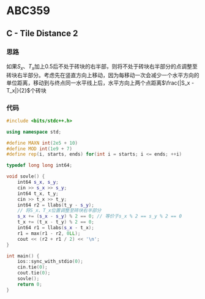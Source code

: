 # ABC359

## **C - Tile Distance 2**

### 思路

如果$S_x、T_x$加上0.5后不处于砖块的右半部，则将不处于砖块右半部分的点调整至砖块右半部分。考虑先在竖直方向上移动，因为每移动一次会减少一个水平方向的单位距离，移动到与终点同一水平线上后，水平方向上两个点距离$\frac{|S_x - T_x|}{2}$个砖块

### 代码

```c++
#include <bits/stdc++.h>

using namespace std;

#define MAXN int(2e5 + 10)
#define MOD int(1e9 + 7)
#define rep(i, starts, ends) for(int i = starts; i <= ends; ++i)

typedef long long int64;

void sovle() {
    int64 s_x, s_y;
    cin >> s_x >> s_y;
    int64 t_x, t_y;
    cin >> t_x >> t_y;
    int64 r2 = llabs(t_y - s_y);
    // 将S_x、T_x位置调整至砖块右半部分
    s_x += (s_x - s_y) % 2 == 0; // 等价于s_x % 2 == s_y % 2 == 0
    t_x += (t_x - t_y) % 2 == 0;
    int64 r1 = llabs(s_x - t_x);    
    r1 = max(r1 - r2, 0LL);
    cout << (r2 + r1 / 2) << '\n';
}

int main() {
    ios::sync_with_stdio(0);
    cin.tie(0);
    cout.tie(0);
    sovle();
    return 0;
}
```